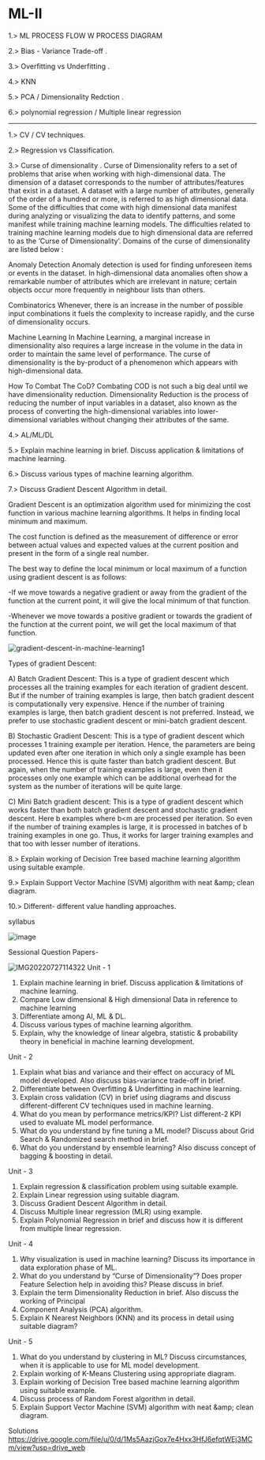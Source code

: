 
# ML-II

1.> ML PROCESS FLOW W PROCESS DIAGRAM 

2.> Bias - Variance Trade-off .

3.> Overfitting vs Underfitting .

4.> KNN

5.> PCA / Dimensionality Redction .

6.> polynomial regression / Multiple linear regression 

----------------

1.> CV / CV techniques.

2.> Regression vs Classification.

3.> Curse of dimensionality .
Curse of Dimensionality refers to a set of problems that arise when working with high-dimensional data. The dimension of a dataset corresponds to the number of attributes/features that exist in a dataset. A dataset with a large number of attributes, generally of the order of a hundred or more, is referred to as high dimensional data. Some of the difficulties that come with high dimensional data manifest during analyzing or visualizing the data to identify patterns, and some manifest while training machine learning models. The difficulties related to training machine learning models due to high dimensional data are referred to as the ‘Curse of Dimensionality’.
Domains of the curse of dimensionality are listed below :

Anomaly Detection
Anomaly detection is used for finding unforeseen items or events in the dataset. In high-dimensional data anomalies often show a remarkable number of attributes which are irrelevant in nature; certain objects occur more frequently in neighbour lists than others.

Combinatorics
Whenever, there is an increase in the number of possible input combinations it fuels the complexity to increase rapidly, and the curse of dimensionality occurs.

Machine Learning
In Machine Learning, a marginal increase in dimensionality also requires a large increase in the volume in the data in order to maintain the same level of performance. The curse of dimensionality is the by-product of a phenomenon which appears with high-dimensional data.

How To Combat The CoD?
Combating COD is not such a big deal until we have dimensionality reduction. Dimensionality Reduction is the process of reducing the number of input variables in a dataset, also known as the process of converting the high-dimensional variables into lower-dimensional variables without changing their attributes of the same.



4.> AL/ML/DL

5.> Explain machine learning in brief. Discuss application & limitations of machine learning.

6.> Discuss various types of machine learning algorithm.

7.> Discuss Gradient Descent Algorithm in detail.

Gradient Descent is an optimization algorithm used for minimizing the cost function in various machine learning algorithms. It helps in finding local minimum and maximum. 

The cost function is defined as the measurement of difference or error between actual values and expected values at the current position and present in the form of a single real number. 

The best way to define the local minimum or local maximum of a function using gradient descent is as follows:

-If we move towards a negative gradient or away from the gradient of the function at the current point, it will give the local minimum of that function.

-Whenever we move towards a positive gradient or towards the gradient of the function at the current point, we will get the local maximum of that function.

![gradient-descent-in-machine-learning1](https://user-images.githubusercontent.com/93399136/181694353-091b01dd-2d86-4ccb-af33-e699d1fc2613.png)


Types of gradient Descent:

A) Batch Gradient Descent: This is a type of gradient descent which processes all the training examples for each iteration of gradient descent. But if    the number of training examples is large, then batch gradient descent is computationally very expensive. Hence if the number of training examples is      large, then batch gradient descent is not preferred. Instead, we prefer to use stochastic gradient descent or mini-batch gradient descent.

B) Stochastic Gradient Descent: This is a type of gradient descent which processes 1 training example per iteration. Hence, the parameters are being updated even after one iteration in which only a single example has been processed. Hence this is quite faster than batch gradient descent. But again, when the number of training examples is large, even then it processes only one example which can be additional overhead for the system as the number of iterations will be quite large.

C) Mini Batch gradient descent: This is a type of gradient descent which works faster than both batch gradient descent and stochastic gradient descent. Here b examples where b<m are processed per iteration. So even if the number of training examples is large, it is processed in batches of b training examples in one go. Thus, it works for larger training examples and that too with lesser number of iterations.

8.> Explain working of Decision Tree based machine learning algorithm using suitable example.

9.> Explain Support Vector Machine (SVM) algorithm with neat &amp;amp; clean diagram.

10.> Different- different value handling approaches.

syllabus

![image](https://user-images.githubusercontent.com/59536110/180618612-c8bc0c75-33a5-43b8-adad-f9ce9bcbdf47.png)

Sessional Question Papers-

![IMG20220727114322](https://user-images.githubusercontent.com/93399136/181174539-ffba08c8-7663-4cb4-95a7-07218c979f04.jpg)
Unit - 1

1. Explain machine learning in brief. Discuss application &amp; limitations of machine learning.
2. Compare Low dimensional &amp; High dimensional Data in reference to machine learning
3. Differentiate among AI, ML &amp; DL.
4. Discuss various types of machine learning algorithm.
5. Explain, why the knowledge of linear algebra, statistic &amp; probability theory in beneficial
in machine learning development.

Unit - 2

1. Explain what bias and variance and their effect on accuracy of ML model developed. Also
discuss bias-variance trade-off in brief.
2. Differentiate between Overfitting &amp; Underfitting in machine learning.
3. Explain cross validation (CV) in brief using diagrams and discuss different-different CV
techniques used in machine learning.
4. What do you mean by performance metrics/KPI? List different-2 KPI used to evaluate ML
model performance.
5. What do you understand by fine tuning a ML model? Discuss about Grid Search &amp; Randomized search
method in brief.
6. What do you understand by ensemble learning? Also discuss concept of bagging &amp; boosting in
detail.


Unit - 3

1. Explain regression &amp; classification problem using suitable example.
2. Explain Linear regression using suitable diagram.
3. Discuss Gradient Descent Algorithm in detail.
4. Discuss Multiple linear regression (MLR) using example.
5. Explain Polynomial Regression in brief and discuss how it is different from multiple
linear regression.


Unit - 4
1. Why visualization is used in machine learning? Discuss its importance in data exploration
phase of ML.
2. What do you understand by “Curse of Dimensionality”? Does proper Feature Selection
help in avoiding this? Please discuss in brief.
3. Explain the term Dimensionality Reduction in brief. Also discuss the working of
Principal
4. Component Analysis (PCA) algorithm.
5. Explain K Nearest Neighbors (KNN) and its process in detail using suitable diagram?


Unit - 5

1. What do you understand by clustering in ML? Discuss circumstances, when it is
applicable to use for ML model development.
2. Explain working of K-Means Clustering using appropriate diagram.
3. Explain working of Decision Tree based machine learning algorithm using suitable
example.
4. Discuss process of Random Forest algorithm in detail.
5. Explain Support Vector Machine (SVM) algorithm with neat &amp;amp; clean diagram.

Solutions https://drive.google.com/file/u/0/d/1Ms5AazjGox7e4Hxx3HfJ6efqtWEj3MCm/view?usp=drive_web

